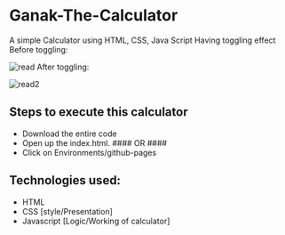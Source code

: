 # Ganak-The-Calculator #
A simple Calculator using HTML, CSS, Java Script 
Having toggling effect
Before toggling:

![read](https://user-images.githubusercontent.com/66878821/177096713-01ba6aba-3c73-42cf-9a98-c5648aba92e1.PNG)
After toggling:

![read2](https://user-images.githubusercontent.com/66878821/177097096-15e57441-b736-42ab-894e-a81c903d183c.PNG)

## Steps to execute this calculator ##
* Download the entire code
* Open up the index.html.
          #### OR ####
* Click on Environments/github-pages
## Technologies used: ##
* HTML
* CSS [style/Presentation]
* Javascript [Logic/Working of calculator]

